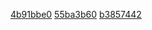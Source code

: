 [4b91bbe0](../pieces/identifiant/4b91bbe0)
[55ba3b60](../pieces/identifiant/55ba3b60)
[b3857442](../pieces/identifiant/b3857442)
